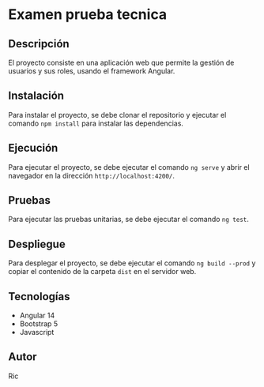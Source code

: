 # Examen prueba tecnica
## Descripción
El proyecto consiste en una aplicación web que permite la gestión de usuarios y sus roles, usando el framework Angular.

## Instalación
Para instalar el proyecto, se debe clonar el repositorio y ejecutar el comando `npm install` para instalar las dependencias.

## Ejecución
Para ejecutar el proyecto, se debe ejecutar el comando `ng serve` y abrir el navegador en la dirección `http://localhost:4200/`.

## Pruebas
Para ejecutar las pruebas unitarias, se debe ejecutar el comando `ng test`.

## Despliegue
Para desplegar el proyecto, se debe ejecutar el comando `ng build --prod` y copiar el contenido de la carpeta `dist` en el servidor web.

## Tecnologías
* Angular 14
* Bootstrap 5
* Javascript

## Autor
Ric

